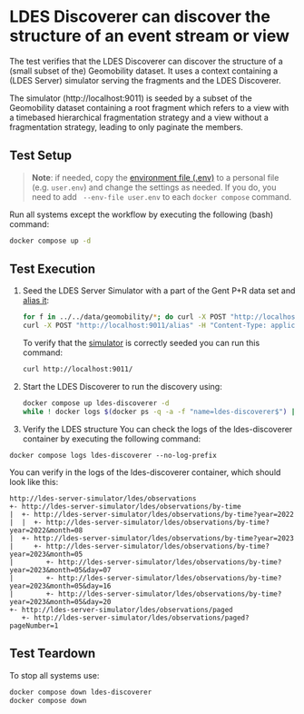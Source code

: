 # LDES Discoverer can discover the structure of an event stream or view

The test verifies that the LDES Discoverer can discover the structure of a (small subset of the) Geomobility dataset.
It uses a context containing a (LDES Server) simulator serving the fragments and the LDES Discoverer.

The simulator (http://localhost:9011) is seeded by a subset of the Geomobility dataset containing a root fragment which
refers to a view with a timebased hierarchical fragmentation strategy and a view without a fragmentation strategy,
leading to only paginate the members.

## Test Setup

> **Note**: if needed, copy the [environment file (.env)](./.env) to a personal file (e.g. `user.env`) and change the
> settings as needed. If you do, you need to add ` --env-file user.env` to each `docker compose` command.

Run all systems except the workflow by executing the following (bash) command:

```bash
docker compose up -d
```

## Test Execution

1. Seed the LDES Server Simulator with a part of the Gent P+R data set and [alias it](./create-alias.json):
    ```bash
    for f in ../../data/geomobility/*; do curl -X POST "http://localhost:9011/ldes" -H "Content-Type: text/turtle" -d "@$f"; done
    curl -X POST "http://localhost:9011/alias" -H "Content-Type: application/json" -d '@data/create-alias.json'
    ```
   To verify that the [simulator](http://localhost:9011/) is correctly seeded you can run this command:
    ```bash
    curl http://localhost:9011/
   ```

2. Start the LDES Discoverer to run the discovery using:
    ```bash
    docker compose up ldes-discoverer -d
    while ! docker logs $(docker ps -q -a -f "name=ldes-discoverer$") | grep 'Started Application in' ; do sleep 1; done
    ```

3. Verify the LDES structure
   You can check the logs of the ldes-discoverer container by executing the following command:

```shell
docker compose logs ldes-discoverer --no-log-prefix
```

You can verify in the logs of the ldes-discoverer container, which should look like this:

```text
http://ldes-server-simulator/ldes/observations
+- http://ldes-server-simulator/ldes/observations/by-time
|  +- http://ldes-server-simulator/ldes/observations/by-time?year=2022
|  |  +- http://ldes-server-simulator/ldes/observations/by-time?year=2022&month=08
|  +- http://ldes-server-simulator/ldes/observations/by-time?year=2023
|     +- http://ldes-server-simulator/ldes/observations/by-time?year=2023&month=05
|        +- http://ldes-server-simulator/ldes/observations/by-time?year=2023&month=05&day=07
|        +- http://ldes-server-simulator/ldes/observations/by-time?year=2023&month=05&day=16
|        +- http://ldes-server-simulator/ldes/observations/by-time?year=2023&month=05&day=20
+- http://ldes-server-simulator/ldes/observations/paged
   +- http://ldes-server-simulator/ldes/observations/paged?pageNumber=1
```

## Test Teardown

To stop all systems use:

```bash
docker compose down ldes-discoverer
docker compose down
```